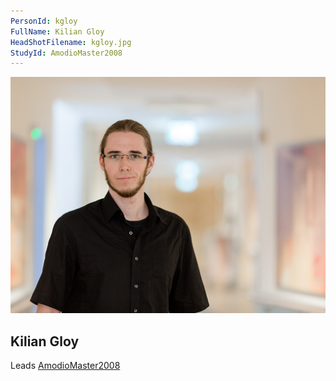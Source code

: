 ```yaml
---
PersonId: kgloy
FullName: Kilian Gloy
HeadShotFilename: kgloy.jpg
StudyId: AmodioMaster2008
---
```


![headshot of researcher](/assets/images/headshots/kgloy.jpg "Kilian Gloy")

## Kilian Gloy

Leads [AmodioMaster2008](/replications/AmodioMaster2008)